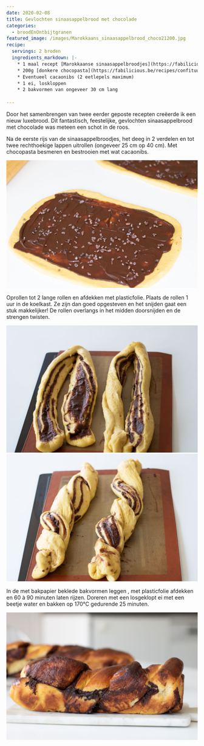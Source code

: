 ```yaml
---
date: 2020-02-08
title: Gevlochten sinaasappelbrood met chocolade
categories:
  - broodEnOntbijtgranen
featured_image: /images/Marokkaans_sinaasappelbrood_choco21200.jpg
recipe:
  servings: 2 broden
  ingredients_markdown: |-
    * 1 maal recept [Marokkaanse sinaasappelbroodjes](https://fabilicious.be/recipes/broodenontbijtgranen/2019/03/16/Marokkaanse_sinaasappelbroodjes/)
    * 200g [donkere chocopasta](https://fabilicious.be/recipes/confituurenchocopasta/2018/09/18/donkere_chocopasta/) of een andere naar keuze
    * Eventueel cacaonibs (2 eetlepels maximum)
    * 1 ei, loskloppen
    * 2 bakvormen van ongeveer 30 cm lang
   
---
```

Door het samenbrengen van twee eerder geposte recepten creëerde ik een nieuw luxebrood.
Dit fantastisch, feestelijke, gevlochten sinaasappelbrood met chocolade was meteen een schot in de roos. 

<!--more-->

Na de eerste rijs van de sinaasappelbroodjes, het deeg in 2 verdelen en tot twee rechthoekige lappen uitrollen (ongeveer 25 cm op 40 cm).
Met chocopasta besmeren en bestrooien met wat cacaonibs.

![](/images/Marokkaans_sinaasappelbrood_chocoTS11200.jpg)

Oprollen tot 2 lange rollen en afdekken met plasticfolie.
Plaats de rollen 1 uur in de koelkast. 
Ze zijn dan goed opgesteven en het snijden gaat een stuk makkelijker!
De rollen overlangs in het midden doorsnijden en de strengen twisten.

![](/images/Marokkaans_sinaasappelbrood_chocoTS21200.jpg)
![](/images/Marokkaans_sinaasappelbrood_chocoTS31200.jpg)

In de met bakpapier beklede bakvormen leggen , met plasticfolie afdekken en 60 à 90 minuten laten rijzen.
Doreren met een losgeklopt ei  met een beetje water en bakken op 170°C gedurende 25 minuten.



![](/images/Marokkaans_sinaasappelbrood_choco11200.jpg)

